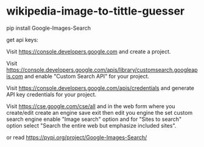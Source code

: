 # wikipedia-image-to-tittle-guesser

pip install Google-Images-Search

get api keys:

Visit https://console.developers.google.com and create a project.

Visit https://console.developers.google.com/apis/library/customsearch.googleapis.com and enable "Custom Search API" for your project.

Visit https://console.developers.google.com/apis/credentials and generate API key credentials for your project.

Visit https://cse.google.com/cse/all and in the web form where you create/edit create an engine save exit then edit you engine the set custom search engine enable "Image search" option and for "Sites to search" option select "Search the entire web but emphasize included sites".

or read https://pypi.org/project/Google-Images-Search/
